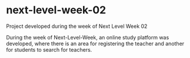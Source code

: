 # next-level-week-02
Project developed during the week of Next Level Week 02


During the week of Next-Level-Week, an online study platform was developed, where there is an area for registering the teacher and another for students to search for teachers.
